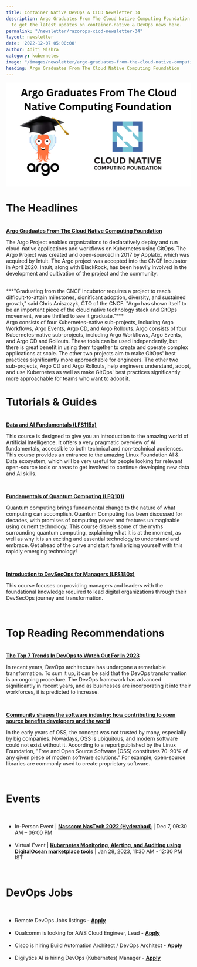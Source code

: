 ```yaml
---
title: Container Native DevOps & CICD Newsletter 34
description: Argo Graduates From The Cloud Native Computing Foundation. Subscribe
  to get the latest updates on container-native & DevOps news here.
permalink: "/newsletter/razorops-cicd-newsletter-34"
layout: newsletter
date: '2022-12-07 05:00:00'
author: Aditi Mishra
category: kubernetes
image: "/images/newsletter/argo-graduates-from-the-cloud-native-computing-foundation.png"
heading: Argo Graduates From The Cloud Native Computing Foundation
---
```


![](/images/newsletter/argo-graduates-from-the-cloud-native-computing-foundation.png)
<br>

# The Headlines

<br>
<a href="https://finance.yahoo.com/news/cloud-native-computing-foundation-announces-170000938.html?guccounter=1&guce_referrer=aHR0cHM6Ly93d3cuZ29vZ2xlLmNvbS8&guce_referrer_sig=AQAAAElPIM8enOPMK0uV3Cf-f0tvwARYJwmSrWxOuPBPBBaqLnyipCWxMkD2bV49yFeps3D4IUps8y9SAZSa1RkbPk-4Yx0X77h1oOizCCnQUIFMWaIU8XWMJgNjvZdpb7U6ziElFApxFamCLt-ev7wDL8i16-yXSzQ9_EyCzgwblvE5" target="_blank"><b>Argo Graduates From The Cloud Native Computing Foundation </b></a>

The Argo Project enables organizations to declaratively deploy and run cloud-native applications and workflows on Kubernetes using GitOps. The Argo Project was created and open-sourced in 2017 by Applatix, which was acquired by Intuit. The Argo project was accepted into the CNCF Incubator in April 2020. Intuit, along with BlackRock, has been heavily involved in the development and cultivation of the project and the community.

<br>
   ***"Graduating from the CNCF Incubator requires a project to reach difficult-to-attain milestones, significant adoption, diversity, and sustained growth," said Chris Aniszczyk, CTO of the CNCF. "Argo has shown itself to be an important piece of the cloud native technology stack and GitOps movement, we are thrilled to see it graduate."*** 
	 
 <br>
Argo consists of four Kubernetes-native sub-projects, including Argo Workflows, Argo Events, Argo CD, and Argo Rollouts. Argo consists of four Kubernetes-native sub-projects, including Argo Workflows, Argo Events, and Argo CD and Rollouts. These tools can be used independently, but there is great benefit in using them together to create and operate complex applications at scale. The other two projects aim to make GitOps' best practices significantly more approachable for engineers. The other two sub-projects, Argo CD and Argo Rollouts, help engineers understand, adopt, and use Kubernetes as well as make GitOps' best practices significantly more approachable for teams who want to adopt it. 

<br>

# Tutorials & Guides

<br>
<a href="https://training.linuxfoundation.org/training/data-and-ai-fundamentals-lfs115x/" target="_blank"><b>Data and AI Fundamentals (LFS115x)</b></a>

This course is designed to give you an introduction to the amazing world of Artificial Intelligence. It offers a very pragmatic overview of AI fundamentals, accessible to both technical and non-technical audiences. This course provides an entrance to the amazing Linux Foundation AI & Data ecosystem, which will be very useful for people looking for relevant open-source tools or areas to get involved to continue developing new data and AI skills.

<br>

<a href="https://training.linuxfoundation.org/training/fundamentals-of-quantum-computing-lfq101/" target="_blank"><b>Fundamentals of Quantum Computing (LFQ101)</b></a>

Quantum computing brings fundamental change to the nature of what computing can accomplish. Quantum Computing has been discussed for decades, with promises of computing power and features unimaginable using current technology. This course dispels some of the myths surrounding quantum computing, explaining what it is at the moment, as well as why it is an exciting and essential technology to understand and embrace. Get ahead of the curve and start familiarizing yourself with this rapidly emerging technology!

<br>

<a href="https://training.linuxfoundation.org/training/introduction-to-devsecops-for-managers-lfs180x/" target="_blank"><b>Introduction to DevSecOps for Managers (LFS180x)</b></a>

This course focuses on providing managers and leaders with the foundational knowledge required to lead digital organizations through their DevSecOps journey and transformation.

<br>

# Top Reading Recommendations

<br>
<a href="https://www.linkedin.com/pulse/top-7-trends-devops-watch-out-2023-razorops?lipi=urn%3Ali%3Apage%3Ad_flagship3_company_admin%3BIb19ulydRLmeHceMf%2FeZGA%3D%3D&" target="_blank"><b>The Top 7 Trends In DevOps to Watch Out For In 2023</b></a>

In recent years, DevOps architecture has undergone a remarkable transformation. To sum it up, it can be said that the DevOps transformation is an ongoing procedure. The DevOps framework has advanced significantly in recent years, and as businesses are incorporating it into their workforces, it is predicted to increase.

<br>

<a href="https://www.cncf.io/blog/2022/11/01/community-shapes-the-software-industry-how-contributing-to-open-source-benefits-developers-and-the-world/" target="_blank"><b>Community shapes the software industry: how contributing to open source benefits developers and the world</b></a>

In the early years of OSS, the concept was not trusted by many, especially by big companies. Nowadays, OSS is ubiquitous, and modern software could not exist without it. According to a report published by the Linux Foundation, "Free and Open Source Software (OSS) constitutes 70–90% of any given piece of modern software solutions." For example, open-source libraries are commonly used to create proprietary software.

<br>


# Events

<br>

<ul>
	<li>
		In-Person Event | <a href="https://nasscom.in/nastech/index.html" target="_blank"><b>Nasscom NasTech 2022 (Hyderabad)</b></a> | Dec 7, 09:30 AM – 06:00 PM
	</li>
<br>
	<li>
		Virtual Event | <a href="https://bit.ly/3B90kF9" target="_blank"><b> Kubernetes Monitoring, Alerting, and Auditing using DigitalOcean marketplace tools</b></a> | Jan 28, 2023, 11:30 AM - 12:30 PM IST
	</li>
</ul>

<br>
	

# DevOps Jobs
<br>

<ul>
<li>
Remote DevOps Jobs listings - <a href="https://www.linkedin.com/jobs/search/?currentJobId=3333510373&distance=25&f_WT=2%2C3&geoId=102713980&keywords=devops%20engineer&lipi=urn%3Ali%3Apage%3Ad_flagship3_pulse_read%3BMAS13cZXS7ikk0UY1Rc%2B4Q%3D%3D" target="_blank"><b>Apply</b></a> 
	</li>
<br>	
	<li>
	Qualcomm is looking for AWS Cloud Engineer, Lead - <a href="https://www.linkedin.com/jobs/view/3340252507/?eBP=JOB_SEARCH_ORGANIC&recommendedFlavor=IN_NETWORK&refId=TTx2xTRmhTOHD4wO6Iahtg%3D%3D&trackingId=O0%2FbP1PfvEKhLCkeNWm2XA%3D%3D&trk=flagship3_search_srp_jobs&lipi=urn%3Ali%3Apage%3Ad_flagship3_pulse_read%3BMAS13cZXS7ikk0UY1Rc%2B4Q%3D%3D" target="_blank"><b>Apply</b></a> 
	</li>
	<br>	
	<li>
	Cisco is hiring Build Automation Architect / DevOps Architect - <a href="https://www.linkedin.com/jobs/view/3334525944/?eBP=JOB_SEARCH_ORGANIC&recommendedFlavor=SCHOOL_RECRUIT&refId=Dx8Z%2FViUBWkZkwHDxX3Vww%3D%3D&trackingId=jlQpceZc%2BDFYcpgi6GJgww%3D%3D&trk=flagship3_search_srp_jobs&lipi=urn%3Ali%3Apage%3Ad_flagship3_pulse_read%3BMAS13cZXS7ikk0UY1Rc%2B4Q%3D%3D" target="_blank"><b>Apply</b></a> 
	</li>
	<br>	
	<li>
	Digilytics AI is hiring DevOps (Kubernetes) Manager - <a href="https://www.linkedin.com/jobs/view/3340170187/?eBP=JOB_SEARCH_ORGANIC&recommendedFlavor=SCHOOL_RECRUIT&refId=Dx8Z%2FViUBWkZkwHDxX3Vww%3D%3D&trackingId=0gQ%2F9IdWKnARqWs7qQ3SKg%3D%3D&trk=flagship3_search_srp_jobs&lipi=urn%3Ali%3Apage%3Ad_flagship3_pulse_read%3BMAS13cZXS7ikk0UY1Rc%2B4Q%3D%3D" target="_blank"><b>Apply</b></a> 
	</li>
	</ul>
